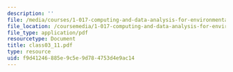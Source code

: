 ```yaml
---
description: ''
file: /media/courses/1-017-computing-and-data-analysis-for-environmental-applications-fall-2003/f9d41246885e9c5e9d784753d4e9ac14_class03_11.pdf
file_location: /coursemedia/1-017-computing-and-data-analysis-for-environmental-applications-fall-2003/f9d41246885e9c5e9d784753d4e9ac14_class03_11.pdf
file_type: application/pdf
resourcetype: Document
title: class03_11.pdf
type: resource
uid: f9d41246-885e-9c5e-9d78-4753d4e9ac14
---
```

